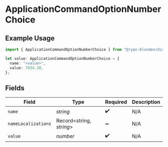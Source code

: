 # ApplicationCommandOptionNumberChoice

## Example Usage

```typescript
import { ApplicationCommandOptionNumberChoice } from "@ryan-blunden/discord/models/components";

let value: ApplicationCommandOptionNumberChoice = {
  name: "<value>",
  value: 7034.30,
};
```

## Fields

| Field                    | Type                     | Required                 | Description              |
| ------------------------ | ------------------------ | ------------------------ | ------------------------ |
| `name`                   | *string*                 | :heavy_check_mark:       | N/A                      |
| `nameLocalizations`      | Record<string, *string*> | :heavy_minus_sign:       | N/A                      |
| `value`                  | *number*                 | :heavy_check_mark:       | N/A                      |